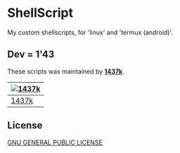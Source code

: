 # ShellScript
My custom shellscripts, for 'linux' and 'termux (android)'.


## Dev = 1'43
These scripts was maintained by [**1437k**](https://github.com/iamvk1437k).

[![1437k](https://github.com/iamvk1437k.png?size=100)](https://github.com/iamvk1437k) |
--- |
[1437k](https://github.com/iamvk1437k) |

## License

[GNU GENERAL PUBLIC LICENSE](./LICENSE)

